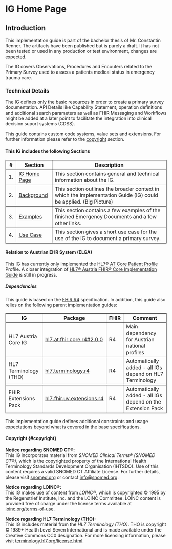 # IG Home Page 

## Introduction 

This implementation guide is part of the bachelor thesis of Mr. Constantin Renner. The artifacts have been published but is purely a draft. It has not been tested or used in any production or test environment, changes are expected. 

The IG covers Observations, Procedures and Encouters related to the Primary Survey used to assess a patients medical status in emergency trauma care. 

### Technical Details 

The IG defines only the basic resources in order to create a primary survey documentation. API Details like Capability Statement, operation definitions and additional search parameters as well as FHIR Messaging and Workflows might be added at a later point to facilitate the integration into clinical decision suport systems (CDSS). 

This guide contains custom code systems, value sets and extensions. For further information please refer to the [copyright](#copyright) section.

#### This IG includes the following Sections 

<table border="1" cellpadding="8" cellspacing="0">
  <thead>
    <tr>
      <th>#</th>
      <th>Section</th>
      <th>Description</th>
    </tr>
  </thead>
  <tbody>
    <tr>
      <td>1.</td>
      <td><a href="index.html">IG Home Page</a></td>
      <td>This section contains general and technical information about the IG.</td>
    </tr>
    <tr>
      <td>2.</td>
      <td><a href="background.html">Background</a></td>
      <td>This section outlines the broader context in which the Implementation Guide (IG) could be applied. (Big Picture)</td>
    </tr>
     <tr>
      <td>3.</td>
      <td><a href="examples.html">Examples</a></td>
      <td>This section contains a few examples of the finished Emergency Documents and a few other links.</td>
    </tr>
    <tr>
      <td>4.</td>
      <td><a href="usecase.html">Use Case</a></td>
      <td>This section gives a short use case for the use of the IG to document a primary survey.</td>
    </tr>
   
  </tbody>
</table>


#### Relation to Austrian EHR System (ELGA) 
This IG has currently only implemented the [HL7® AT Core Patient Profile](https://fhir.hl7.at/r4-core-main/StructureDefinition-at-core-patient.html) Profile. A closer integration of [HL7® Austria FHIR® Core Implementation Guide](https://fhir.hl7.at/r4-core-main/index.html) is still in progress.

##### Dependencies 
<p>This guide is based on the <a href="https://hl7.org/fhir/R4/index.html" target="_blank">FHIR R4</a> specification. In addition, this guide also relies on the following parent implementation guides:</p>

<table border="1" cellpadding="8" cellspacing="0">
  <thead>
    <tr>
      <th>IG</th>
      <th>Package</th>
      <th>FHIR</th>
      <th>Comment</th>
    </tr>
  </thead>
  <tbody>
    <tr>
      <td>HL7 Austria Core IG</td>
      <td><a href="https://fhir.hl7.at/HL7-AT-FHIR-Core-R4/index.html" target="_blank">hl7.at.fhir.core.r4#2.0.0</a></td>
      <td>R4</td>
      <td>Main dependency for Austrian national profiles</td>
    </tr>
    <tr>
      <td>HL7 Terminology (THO)</td>
      <td><a href="https://terminology.hl7.org" target="_blank">hl7.terminology.r4</a></td>
      <td>R4</td>
      <td>Automatically added - all IGs depend on HL7 Terminology</td>
    </tr>
    <tr>
      <td>FHIR Extensions Pack</td>
      <td><a href="https://hl7.org/fhir/extensions" target="_blank">hl7.fhir.uv.extensions.r4</a></td>
      <td>R4</td>
      <td>Automatically added - all IGs depend on the Extension Pack</td>
    </tr>
  </tbody>
</table>

This implementation guide defines additional constraints and usage expectations beyond what is covered in the base specifications.

#### Copyright {#copyright}
<div class="license-note" markdown="1">
  <p><strong>Notice regarding SNOMED CT®:</strong><br>
  This IG incorporates material from <em>SNOMED Clinical Terms® (SNOMED CT®)</em>, which is the copyrighted property of the International Health Terminology Standards Development Organisation (IHTSDO). Use of this content requires a valid SNOMED CT Affiliate License. For further details, please visit <a href="http://www.snomed.org/snomed-ct/get-snomed" target="_blank">snomed.org</a> or contact <a href="mailto:info@snomed.org">info@snomed.org</a>.</p>

  <p><strong>Notice regarding LOINC®:</strong><br>
  This IG makes use of content from <em>LOINC®</em>, which is copyrighted © 1995 by the Regenstrief Institute, Inc. and the LOINC Committee. LOINC content is provided free of charge under the license terms available at <a href="http://loinc.org/terms-of-use" target="_blank">loinc.org/terms-of-use</a>.</p>

  <p><strong>Notice regarding HL7 Terminology (THO):</strong><br>
  This IG includes material from the <em>HL7 Terminology (THO)</em>. THO is copyright © 1989+ Health Level Seven International and is made available under the Creative Commons CC0 designation. For more licensing information, please visit <a href="https://terminology.hl7.org/license.html" target="_blank">terminology.hl7.org/license.html</a>.</p>
</div>
